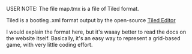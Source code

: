 USER NOTE: The file map.tmx is a file of Tiled format.

Tiled is a bootleg .xml format output by the open-source
[Tiled Editor](https://www.mapeditor.org)

I would explain the format here, but it's waaay better to read the
docs on the website itself.  Basically, it's an easy way to represent
a grid-based game, with very little coding effort.